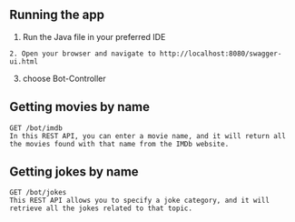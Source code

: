 ## Running the app 
1. Run the Java file in your preferred IDE
```
2. Open your browser and navigate to http://localhost:8080/swagger-ui.html
 ```
3. choose Bot-Controller
## Getting movies by name
```
GET /bot/imdb
In this REST API, you can enter a movie name, and it will return all the movies found with that name from the IMDb website.
```
## Getting jokes by name
```
GET /bot/jokes
This REST API allows you to specify a joke category, and it will retrieve all the jokes related to that topic.

```
